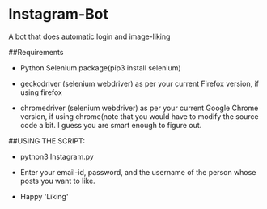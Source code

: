 # Instagram-Bot
A bot that does automatic login and image-liking

##Requirements

* Python Selenium package(pip3 install selenium)
  
* geckodriver (selenium webdriver) as per your current Firefox version, if using firefox

* chromedriver (selenium webdriver) as per your current Google Chrome version, if using chrome(note that you would have to modify the source code a bit. I guess you are smart enough to figure out.
   
##USING THE SCRIPT:

- python3 Instagram.py

- Enter your email-id, password, and the username of the person whose posts you want to like.

- Happy 'Liking'
